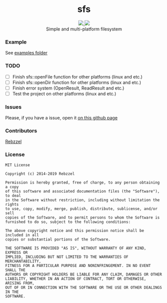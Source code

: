 <h1 align="center">sfs</h1>
<p align="center">
  <a href="https://github.com/Rebzzel/sfs/blob/master/LICENSE">
    <img src="https://img.shields.io/github/license/Rebzzel/sfs.svg?style=flat-square"/>
  </a>  
  <a href="https://github.com/Rebzzel/sfs/stargazers">
    <img src="https://img.shields.io/github/stars/Rebzzel/sfs.svg?style=flat-square"/>
  </a>
  <br>
  Simple and multi-platform filesystem
</p>

### Example
See [examples folder](https://github.com/Rebzzel/sfs/tree/master/examples/)

### TODO
- [ ] Finish sfs::openFile function for other platforms (linux and etc.)
- [ ] Finish sfs::openDir function for other platforms (linux and etc.)
- [ ] Finish error system (OpenResult, ReadResult and etc.)
- [ ] Test the project on other platforms (linux and etc.)

### Issues
Please, if you have a issue, open it [on this github page](https://github.com/Rebzzel/sfs/issues)

### Contributors
[Rebzzel](https://github.com/Rebzzel)

### License
```
MIT License

Copyright (c) 2014-2019 Rebzzel

Permission is hereby granted, free of charge, to any person obtaining a copy
of this software and associated documentation files (the "Software"), to deal
in the Software without restriction, including without limitation the rights
to use, copy, modify, merge, publish, distribute, sublicense, and/or sell
copies of the Software, and to permit persons to whom the Software is
furnished to do so, subject to the following conditions:

The above copyright notice and this permission notice shall be included in all
copies or substantial portions of the Software.

THE SOFTWARE IS PROVIDED "AS IS", WITHOUT WARRANTY OF ANY KIND, EXPRESS OR
IMPLIED, INCLUDING BUT NOT LIMITED TO THE WARRANTIES OF MERCHANTABILITY,
FITNESS FOR A PARTICULAR PURPOSE AND NONINFRINGEMENT. IN NO EVENT SHALL THE
AUTHORS OR COPYRIGHT HOLDERS BE LIABLE FOR ANY CLAIM, DAMAGES OR OTHER
LIABILITY, WHETHER IN AN ACTION OF CONTRACT, TORT OR OTHERWISE, ARISING FROM,
OUT OF OR IN CONNECTION WITH THE SOFTWARE OR THE USE OR OTHER DEALINGS IN THE
SOFTWARE.
```
